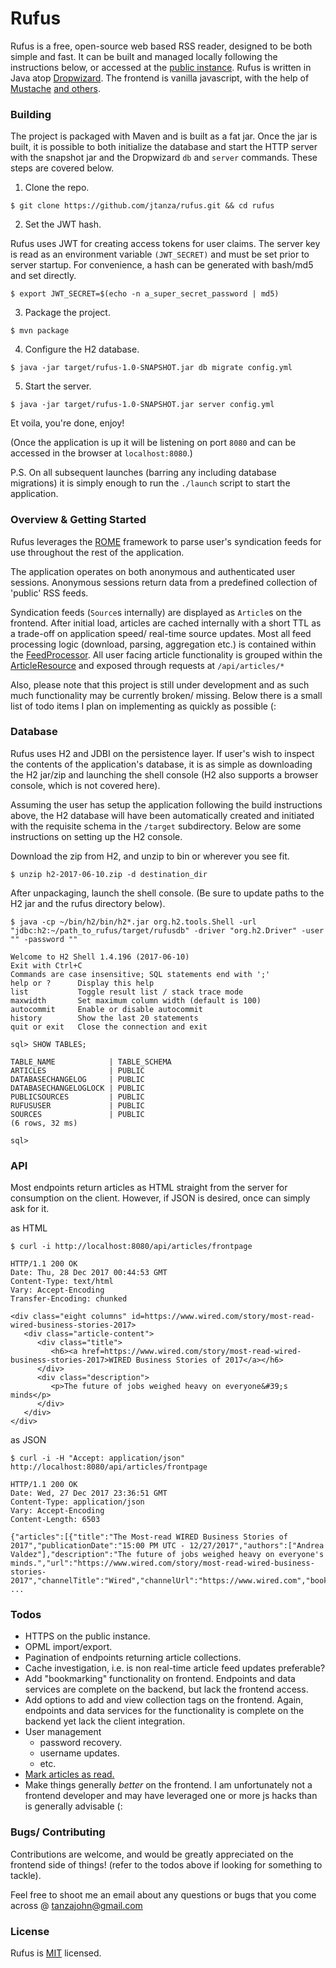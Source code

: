 # Rufus

Rufus is a free, open-source web based RSS reader, designed to be both simple and fast. It can be built and managed locally following the instructions below, or accessed at the [public instance](http://rufus.news/). Rufus is written in Java atop [Dropwizard](http://www.dropwizard.io/). The frontend is vanilla javascript, with the help of [Mustache](https://mustache.github.io/) [and others](/src/main/resources/app/dependencies).

### Building

The project is packaged with Maven and is built as a fat jar. 
Once the jar is built, it is possible to both initialize the database and start the HTTP server with the snapshot jar and the Dropwizard `db` and `server` commands. These steps are covered below. 

1) Clone the repo.

`$ git clone https://github.com/jtanza/rufus.git && cd rufus`

2) Set the JWT hash. 

Rufus uses JWT for creating access tokens for user claims. The server key is read as an environment variable `(JWT_SECRET)` and must be set prior to server startup. For convenience, a hash can be generated with bash/md5 and set directly.

`$ export JWT_SECRET=$(echo -n a_super_secret_password | md5)`

3) Package the project.

`$ mvn package`

4) Configure the H2 database.

`$ java -jar target/rufus-1.0-SNAPSHOT.jar db migrate config.yml`

5) Start the server. 

`$ java -jar target/rufus-1.0-SNAPSHOT.jar server config.yml`

Et voila, you're done, enjoy!

(Once the application is up it will be listening on port `8080` and can be accessed in the browser at `localhost:8080`.)

P.S. On all subsequent launches (barring any including database migrations) it is simply enough to run the `./launch` script to start the application.

### Overview & Getting Started
Rufus leverages the [ROME](https://rometools.github.io/rome/) framework to parse user's syndication feeds for use throughout the rest of the application.

The application operates on both anonymous and authenticated user sessions. Anonymous sessions return data from a predefined collection of 'public' RSS feeds. 

Syndication feeds (`Source`s internally) are displayed as `Article`s on the frontend. After initial load, articles are cached internally with a short TTL as a trade-off on application speed/ real-time source updates. Most all feed processing logic (download, parsing, aggregation etc.) is contained within the [FeedProcessor](/src/main/java/com/tanza/rufus/feed/FeedProcessorImpl.java). All user facing article functionality is grouped within the [ArticleResource](/src/main/java/com/tanza/rufus/resources/ArticleResource.java) and exposed through requests at `/api/articles/*`

Also, please note that this project is still under development and as such much functionality may be currently broken/ missing. Below there is a small list of todo items I plan on implementing as quickly as possible (:

### Database

Rufus uses H2 and JDBI on the persistence layer. If user's wish to inspect the contents of the application's database, it is as simple as downloading the H2 jar/zip and launching the shell console (H2 also supports a browser console, which is not covered here). 

Assuming the user has setup the application following the build instructions above, the H2 database will have been automatically created and initiated with the requisite schema in the `/target` subdirectory. Below are some instructions on setting up the H2 console. 

Download the zip from H2, and unzip to bin or wherever you see fit. 

`$ unzip h2-2017-06-10.zip -d destination_dir`

After unpackaging, launch the shell console. (Be sure to update paths to the H2 jar and the rufus directory below).

```
$ java -cp ~/bin/h2/bin/h2*.jar org.h2.tools.Shell -url "jdbc:h2:~/path_to_rufus/target/rufusdb" -driver "org.h2.Driver" -user "" -password ""

Welcome to H2 Shell 1.4.196 (2017-06-10)
Exit with Ctrl+C
Commands are case insensitive; SQL statements end with ';'
help or ?      Display this help
list           Toggle result list / stack trace mode
maxwidth       Set maximum column width (default is 100)
autocommit     Enable or disable autocommit
history        Show the last 20 statements
quit or exit   Close the connection and exit

sql> SHOW TABLES;

TABLE_NAME            | TABLE_SCHEMA
ARTICLES              | PUBLIC
DATABASECHANGELOG     | PUBLIC
DATABASECHANGELOGLOCK | PUBLIC
PUBLICSOURCES         | PUBLIC
RUFUSUSER             | PUBLIC
SOURCES               | PUBLIC
(6 rows, 32 ms)

sql>
```

### API
Most endpoints return articles as HTML straight from the server for consumption on the client. However, if JSON is desired, once can simply ask for it.

as HTML

```
$ curl -i http://localhost:8080/api/articles/frontpage

HTTP/1.1 200 OK
Date: Thu, 28 Dec 2017 00:44:53 GMT
Content-Type: text/html
Vary: Accept-Encoding
Transfer-Encoding: chunked

<div class="eight columns" id=https://www.wired.com/story/most-read-wired-business-stories-2017>
   <div class="article-content">
      <div class="title">
         <h6><a href=https://www.wired.com/story/most-read-wired-business-stories-2017>WIRED Business Stories of 2017</a></h6>
      </div>
      <div class="description">
         <p>The future of jobs weighed heavy on everyone&#39;s minds</p>
      </div>
   </div>
</div>
```
as JSON
```
$ curl -i -H "Accept: application/json" http://localhost:8080/api/articles/frontpage

HTTP/1.1 200 OK
Date: Wed, 27 Dec 2017 23:36:51 GMT
Content-Type: application/json
Vary: Accept-Encoding
Content-Length: 6503

{"articles":[{"title":"The Most-read WIRED Business Stories of 2017","publicationDate":"15:00 PM UTC - 12/27/2017","authors":["Andrea Valdez"],"description":"The future of jobs weighed heavy on everyone's minds.","url":"https://www.wired.com/story/most-read-wired-business-stories-2017","channelTitle":"Wired","channelUrl":"https://www.wired.com","bookmark":false}, ...
```

### Todos
* HTTPS on the public instance.
* OPML import/export.
* Pagination of endpoints returning article collections.
* Cache investigation, i.e. is non real-time article feed updates preferable?
* Add "bookmarking" functionality on frontend. Endpoints and data services are complete on the backend, but lack the frontend access.
* Add options to add and view collection tags on the frontend. Again, endpoints and data services for the functionality is complete on the backend yet lack the client integration. 
* User management
  * password recovery.
  * username updates.
  * etc.
* [Mark articles as read.](https://github.com/jtanza/rufus/issues/2)
* Make things generally _better_ on the frontend. I am unfortunately not a frontend developer and may have leveraged one or more js hacks than is generally advisable (:

### Bugs/ Contributing
Contributions are welcome, and would be greatly appreciated on the frontend side of things! (refer to the todos above if looking for something to tackle).

Feel free to shoot me an email about any questions or bugs that you come across @ tanzajohn@gmail.com

### License
Rufus is [MIT](https://github.com/jtanza/rufus/blob/master/LICENSE.txt) licensed.
